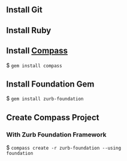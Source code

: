 ## Install Git

## Install Ruby

## Install [Compass](//compassstyle.org)

$ <code>gem install compass</code>

## Install Foundation Gem

$ <code>gem install zurb-foundation</code>

## Create Compass Project
### With Zurb Foundation Framework

$ <code>compass create  -r zurb-foundation --using foundation</code>